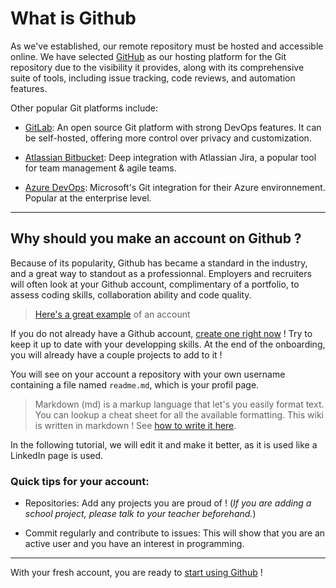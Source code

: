 # What is Github

As we've established, our remote repository must be hosted and accessible online. We have selected [GitHub](https://github.com/) as our hosting platform for the Git repository due to the visibility it provides, along with its comprehensive suite of tools, including issue tracking, code reviews, and automation features.

Other popular Git platforms include:

- [GitLab](https://about.gitlab.com/): An open source Git platform with strong DevOps features. It can be self-hosted, offering more control over privacy and customization.

- [Atlassian Bitbucket](https://bitbucket.org/product/): Deep integration with Atlassian Jira, a popular tool for team management & agile teams.

- [Azure DevOps](https://azure.microsoft.com/en-ca/products/devops): Microsoft's Git integration for their Azure environnement. Popular at the enterprise level.

---

## Why should you make an account on Github ?
Because of its popularity, Github has became a standard in the industry, and a great way to standout as a professionnal. Employers and recruiters will often look at your Github account, complimentary of a portfolio, to assess coding skills, collaboration ability and code quality.

> [Here's a great example](https://github.com/SonOfLope) of an account

If you do not already have a Github account, [create one right now](https://github.com/join) ! Try to keep it up to date with your developping skills. At the end of the onboarding, you will already have a couple projects to add to it !

You will see on your account a repository with your own username containing a file named `readme.md`, which is your profil page.
> Markdown (md) is a markup language that let's you easily format text. You can lookup a cheat sheet for all the available formatting. This wiki is written in markdown ! See [how to write it here](https://docs.github.com/en/get-started/writing-on-github/getting-started-with-writing-and-formatting-on-github/basic-writing-and-formatting-syntax).

In the following tutorial, we will edit it and make it better, as it is used like a LinkedIn page is used.
### Quick tips for your account:

- Repositories: Add any projects you are proud of ! (*If you are adding a school project, please talk to your teacher beforehand.*)

- Commit regularly and contribute to issues: This will show that you are an active user and you have an interest in programming.
---

With your fresh account, you are ready to [start using Github](walkthrough_github.md) !


